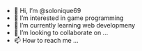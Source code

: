 - 👋 Hi, I’m @solonique69
- 👀 I’m interested in game programming
- 🌱 I’m currently learning web developmeny
- 💞️ I’m looking to collaborate on ...
- 📫 How to reach me ...

<!---
solonique69/solonique69 is a ✨ special ✨ repository because its `README.md` (this file) appears on your GitHub profile.
You can click the Preview link to take a look at your changes.
--->
